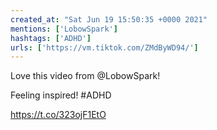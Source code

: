```yaml
---
created_at: "Sat Jun 19 15:50:35 +0000 2021"
mentions: ['LobowSpark']
hashtags: ['ADHD']
urls: ['https://vm.tiktok.com/ZMdByWD94/']
---
```


Love this video from @LobowSpark!

Feeling inspired!
#ADHD

https://t.co/323ojF1EtO